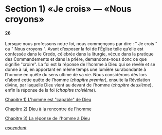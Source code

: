 # Section 1) «Je crois» — «Nous croyons»

#### 26

Lorsque nous professons notre foi, nous commençons par dire : " Je crois " ou " Nous croyons ". Avant d’exposer la foi de l’Église telle qu’elle est confessée dans le Credo, célébrée dans la liturgie, vécue dans la pratique des Commandements et dans la prière, demandons-nous donc ce que signifie "croire". La foi est la réponse de l’homme à Dieu qui se révèle et se donne à lui, en apportant en même temps une lumière surabondante à l’homme en quête du sens ultime de sa vie. Nous considérons dès lors d’abord cette quête de l’homme (_chapitre premier_), ensuite la Révélation divine, par laquelle Dieu vient au devant de l’homme (_chapitre deuxième_), enfin la réponse de la foi (_chapitre troisième_).



[Chapitre 1) L'homme est "capable" de Dieu](chapitre-1-lhomme-est-capable-de-dieu.md)

[Chapitre 2) Dieu à la rencontre de l'homme](chapitre-2-dieu-a-la-rencontre-de-lhomme/)

[Chapitre 3) La réponse de l'homme à Dieu](../chapitre-3-la-reponse-de-lhomme-a-dieu/)



[_ascendant_](../)

